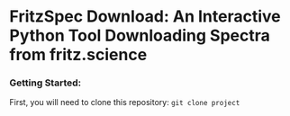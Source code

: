 # FritzSpec Download: An Interactive Python Tool Downloading Spectra from fritz.science




### Getting Started: 
First, you will need to clone this repository:
``` git clone project ```





